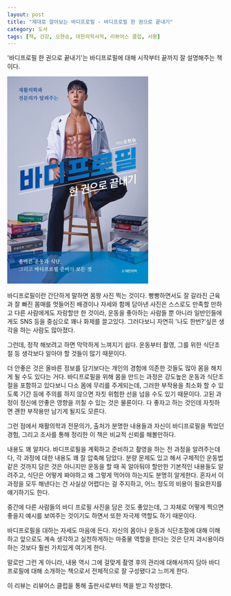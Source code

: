 ```yaml
---
layout: post
title: "제대로 알아보는 바디프로필 - 바디프로필 한 권으로 끝내기"
category: 도서
tags: [책, 건강, 오현승, 대한의학서적, 리뷰어스 클럽, 서평]
---
```


'바디프로필 한 권으로 끝내기'는
바디프로필에 대해 시작부터 끝까지 잘 설명해주는 책이다.

![표지](/images/body-profile-one-shot-guide-book-h480.jpg)

바디프로필이란 간단하게 말하면 몸짱 사진 찍는 것이다.
빵빵하면서도 잘 갈라진 근육과 잘 빠진 몸매를 멋들어진 배경이나 자세와 함께 담아낸 사진은
스스로도 만족할 만하고 다른 사람에게도 자랑할만 한 것이라,
운동을 좋아하는 사람들 뿐 아니라 일반인들에게도
SNS 등을 중심으로 꽤나 화제를 끌고있다.
그러다보니 자연히 '나도 한번?'싶은 생각을 하는 사람도 많아졌다.

그런데, 정작 해보려고 하면 막막하게 느껴지기 쉽다.
운동부터 촬영, 그를 위한 식단조절 등 생각보다 알아야 할 것들이 많기 때문이다.

더 안좋은 것은 올바른 정보를 담기보다는 개인의 경험에 의존한 것들도 많아 몸을 해치게 될 수도 있다는 거다.
바디프로필을 위해 몸을 만드는 과정은 강도높은 운동과 식단조절을 포함하고 있다보니 다소 몸에 무리를 주게되는데,
그러한 부작용을 최소화 할 수 있도록 기간 등에 주의를 하지 않으면
자칫 위험한 선을 넘을 수도 있기 때문이다.
고된 과정이 정신에 안좋은 영향을 끼칠 수 있는 것은 물론이다.
다 좋자고 하는 것인데 자칫하면 괜한 부작용만 남기게 될지도 모른다.

그런 점에서 재활의학과 전문의가,
출처가 분명한 내용들과
자신이 바디프로필을 찍었던 경험,
그리고 조사를 통해 정리한 이 책은
비교적 신뢰를 해볼만하다.

내용도 꽤 알차다.
바디프로필을 계획하고 준비하고 촬영을 하는 전 과정을 알려주는데다,
각 과정에 대한 내용도 꽤 잘 압축해 담았다.
분량 문제도 있고 해서 구체적인 운동법 같은 것까지 담은 것은 아니지만
운동을 할 때 꼭 알아둬야 할만한 기본적인 내용들도 알려주고,
식단은 어떻게 짜야하고 왜 그렇게 먹어야 하는지도 분명히 알게한다.
혼자서 이 과정을 모두 해낸다는 건 사실상 어렵다는 걸 주지하고,
어느 정도의 비용이 필요한지를 얘기하기도 한다.

중간에 다른 사람들의 바디 프로필 사진을 담은 것도 좋았는데,
그 자체로 어떻게 찍으면 좋을지 예시를 보여주는 것이기도 하면서
또한 자극제 역할도 하기 때문이다.

바디프로필을 대하는 자세도 마음에 든다.
자신의 몸이나 운동과 식단조절에 대해 이해하고
앞으로도 계속 생각하고 실천하게하는 마중물 역할을 한다는 것은
단지 과시용이라 하는 것보다 훨씬 가치있게 여기게 한다.

말로만 그런 게 아니라,
내용 역시 그에 걸맞게
촬영 후의 관리에 대해서까지 담아
바디프로필에 대해 소개하는 책으로서 전체적으로 잘 구성됐다고 느끼게 한다.



<div class="im im-info">
이 리뷰는 리뷰어스 클럽을 통해 출판사로부터 책을 받고 작성했다.
</div>
